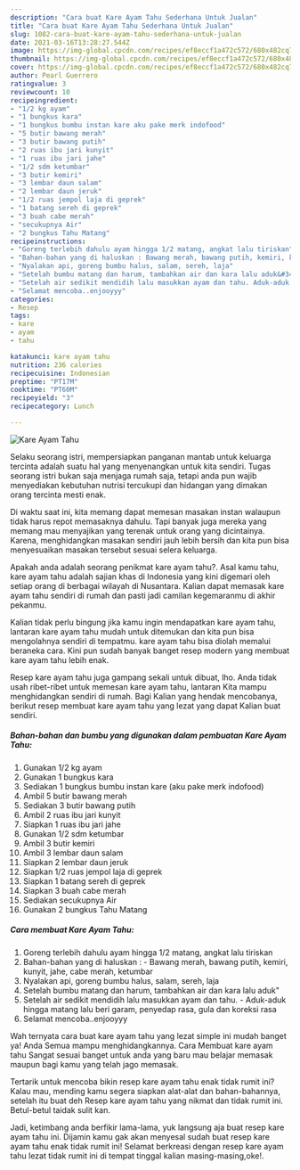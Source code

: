 ```yaml
---
description: "Cara buat Kare Ayam Tahu Sederhana Untuk Jualan"
title: "Cara buat Kare Ayam Tahu Sederhana Untuk Jualan"
slug: 1082-cara-buat-kare-ayam-tahu-sederhana-untuk-jualan
date: 2021-03-16T13:28:27.544Z
image: https://img-global.cpcdn.com/recipes/ef8eccf1a472c572/680x482cq70/kare-ayam-tahu-foto-resep-utama.jpg
thumbnail: https://img-global.cpcdn.com/recipes/ef8eccf1a472c572/680x482cq70/kare-ayam-tahu-foto-resep-utama.jpg
cover: https://img-global.cpcdn.com/recipes/ef8eccf1a472c572/680x482cq70/kare-ayam-tahu-foto-resep-utama.jpg
author: Pearl Guerrero
ratingvalue: 3
reviewcount: 10
recipeingredient:
- "1/2 kg ayam"
- "1 bungkus kara"
- "1 bungkus bumbu instan kare aku pake merk indofood"
- "5 butir bawang merah"
- "3 butir bawang putih"
- "2 ruas ibu jari kunyit"
- "1 ruas ibu jari jahe"
- "1/2 sdm ketumbar"
- "3 butir kemiri"
- "3 lembar daun salam"
- "2 lembar daun jeruk"
- "1/2 ruas jempol laja di geprek"
- "1 batang sereh di geprek"
- "3 buah cabe merah"
- "secukupnya Air"
- "2 bungkus Tahu Matang"
recipeinstructions:
- "Goreng terlebih dahulu ayam hingga 1/2 matang, angkat lalu tiriskan"
- "Bahan-bahan yang di haluskan : Bawang merah, bawang putih, kemiri, kunyit, jahe, cabe merah, ketumbar"
- "Nyalakan api, goreng bumbu halus, salam, sereh, laja"
- "Setelah bumbu matang dan harum, tambahkan air dan kara lalu aduk&#34;"
- "Setelah air sedikit mendidih lalu masukkan ayam dan tahu. Aduk-aduk hingga matang lalu beri garam, penyedap rasa, gula dan koreksi rasa"
- "Selamat mencoba..enjooyyy"
categories:
- Resep
tags:
- kare
- ayam
- tahu

katakunci: kare ayam tahu 
nutrition: 236 calories
recipecuisine: Indonesian
preptime: "PT17M"
cooktime: "PT60M"
recipeyield: "3"
recipecategory: Lunch

---
```



![Kare Ayam Tahu](https://img-global.cpcdn.com/recipes/ef8eccf1a472c572/680x482cq70/kare-ayam-tahu-foto-resep-utama.jpg)

Selaku seorang istri, mempersiapkan panganan mantab untuk keluarga tercinta adalah suatu hal yang menyenangkan untuk kita sendiri. Tugas seorang istri bukan saja menjaga rumah saja, tetapi anda pun wajib menyediakan kebutuhan nutrisi tercukupi dan hidangan yang dimakan orang tercinta mesti enak.

Di waktu  saat ini, kita memang dapat memesan masakan instan walaupun tidak harus repot memasaknya dahulu. Tapi banyak juga mereka yang memang mau menyajikan yang terenak untuk orang yang dicintainya. Karena, menghidangkan masakan sendiri jauh lebih bersih dan kita pun bisa menyesuaikan masakan tersebut sesuai selera keluarga. 



Apakah anda adalah seorang penikmat kare ayam tahu?. Asal kamu tahu, kare ayam tahu adalah sajian khas di Indonesia yang kini digemari oleh setiap orang di berbagai wilayah di Nusantara. Kalian dapat memasak kare ayam tahu sendiri di rumah dan pasti jadi camilan kegemaranmu di akhir pekanmu.

Kalian tidak perlu bingung jika kamu ingin mendapatkan kare ayam tahu, lantaran kare ayam tahu mudah untuk ditemukan dan kita pun bisa mengolahnya sendiri di tempatmu. kare ayam tahu bisa diolah memalui beraneka cara. Kini pun sudah banyak banget resep modern yang membuat kare ayam tahu lebih enak.

Resep kare ayam tahu juga gampang sekali untuk dibuat, lho. Anda tidak usah ribet-ribet untuk memesan kare ayam tahu, lantaran Kita mampu menghidangkan sendiri di rumah. Bagi Kalian yang hendak mencobanya, berikut resep membuat kare ayam tahu yang lezat yang dapat Kalian buat sendiri.

<!--inarticleads1-->

##### Bahan-bahan dan bumbu yang digunakan dalam pembuatan Kare Ayam Tahu:

1. Gunakan 1/2 kg ayam
1. Gunakan 1 bungkus kara
1. Sediakan 1 bungkus bumbu instan kare (aku pake merk indofood)
1. Ambil 5 butir bawang merah
1. Sediakan 3 butir bawang putih
1. Ambil 2 ruas ibu jari kunyit
1. Siapkan 1 ruas ibu jari jahe
1. Gunakan 1/2 sdm ketumbar
1. Ambil 3 butir kemiri
1. Ambil 3 lembar daun salam
1. Siapkan 2 lembar daun jeruk
1. Siapkan 1/2 ruas jempol laja di geprek
1. Siapkan 1 batang sereh di geprek
1. Siapkan 3 buah cabe merah
1. Sediakan secukupnya Air
1. Gunakan 2 bungkus Tahu Matang




<!--inarticleads2-->

##### Cara membuat Kare Ayam Tahu:

1. Goreng terlebih dahulu ayam hingga 1/2 matang, angkat lalu tiriskan
1. Bahan-bahan yang di haluskan : - Bawang merah, bawang putih, kemiri, kunyit, jahe, cabe merah, ketumbar
1. Nyalakan api, goreng bumbu halus, salam, sereh, laja
1. Setelah bumbu matang dan harum, tambahkan air dan kara lalu aduk&#34;
1. Setelah air sedikit mendidih lalu masukkan ayam dan tahu. - Aduk-aduk hingga matang lalu beri garam, penyedap rasa, gula dan koreksi rasa
1. Selamat mencoba..enjooyyy




Wah ternyata cara buat kare ayam tahu yang lezat simple ini mudah banget ya! Anda Semua mampu menghidangkannya. Cara Membuat kare ayam tahu Sangat sesuai banget untuk anda yang baru mau belajar memasak maupun bagi kamu yang telah jago memasak.

Tertarik untuk mencoba bikin resep kare ayam tahu enak tidak rumit ini? Kalau mau, mending kamu segera siapkan alat-alat dan bahan-bahannya, setelah itu buat deh Resep kare ayam tahu yang nikmat dan tidak rumit ini. Betul-betul taidak sulit kan. 

Jadi, ketimbang anda berfikir lama-lama, yuk langsung aja buat resep kare ayam tahu ini. Dijamin kamu gak akan menyesal sudah buat resep kare ayam tahu enak tidak rumit ini! Selamat berkreasi dengan resep kare ayam tahu lezat tidak rumit ini di tempat tinggal kalian masing-masing,oke!.

